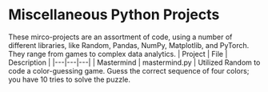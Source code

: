 # Miscellaneous Python Projects
These mirco-projects are an assortment of code, using a number of different libraries, like Random, Pandas, NumPy, Matplotlib, and PyTorch. They range from games to complex data analytics.
   | Project | File | Description |
    |---|---|---|
    | Mastermind | mastermind.py | Utilized Random to code a color-guessing game. Guess the correct sequence of four colors; you have 10 tries to solve the puzzle. 

